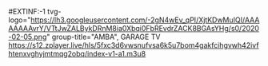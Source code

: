 #EXTINF:-1 tvg-logo="https://lh3.googleusercontent.com/-2gN4wEv_qPI/XjtKDwMuIQI/AAAAAAAAvrY/VTtJwZALBykDRnM8ia0Xbqi0FbREvdrZACK8BGAsYHg/s0/2020-02-05.png" group-title="AMBA", GARAGE TV https://s12.zplayer.live/hls/5fxc3d6vwsnufvsa6k5u7bom4gakfcihgvwh42ivfhtenxvghyjmtmqg2obq/index-v1-a1.m3u8
